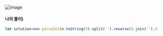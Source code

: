![image](https://user-images.githubusercontent.com/87289383/134185350-7bdffba3-7372-456f-a393-695562fd1fb3.png)

#### 나의 풀이)
```javascript
let solution=n=> parseInt(n.toString(3).split('').reverse().join(''),3)
```
